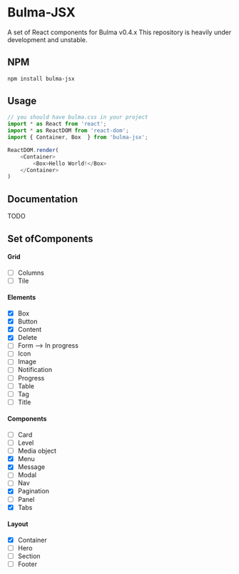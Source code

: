 # Bulma-JSX

A set of React components for Bulma v0.4.x
This repository is heavily under development and unstable.

## NPM

```sh
npm install bulma-jsx
```

## Usage
```javascript
// you should have bulma.css in your project
import * as React from 'react';
import * as ReactDOM from 'react-dom';
import { Container, Box  } from 'bulma-jsx';

ReactDOM.render(
    <Container>
        <Box>Hello World!</Box>
    </Container>
)
```
## Documentation
TODO

## Set ofComponents

#### Grid

- [ ] Columns
- [ ] Tile

#### Elements

- [x] Box
- [x] Button
- [x] Content
- [x] Delete
- [ ] Form --> In progress
- [ ] Icon
- [ ] Image
- [ ] Notification
- [ ] Progress 
- [ ] Table
- [ ] Tag
- [ ] Title

#### Components

- [ ] Card
- [ ] Level
- [ ] Media object
- [x] Menu
- [x] Message
- [ ] Modal
- [ ] Nav
- [x] Pagination
- [ ] Panel
- [x] Tabs

#### Layout

- [x] Container
- [ ] Hero
- [ ] Section
- [ ] Footer